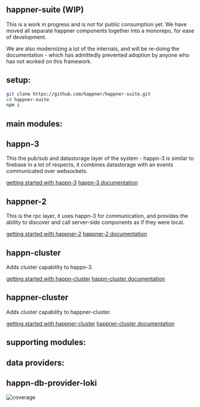 happner-suite (WIP)
-------------------
This is a work in progress and is not for public consumption yet. We have moved all separate happner components together into a monorepo, for ease of development.

We are also modernizing a lot of the internals, and will be re-doing the documentation - which has admittedly prevented adoption by anyone who has not worked on this framework.

setup:
-----

```bash
git clone https://github.com/happner/happner-suite.git
cd happner-suite
npm i
```

main modules:
-------------

happn-3
-------
This the pub/sub and datastorage layer of the system - happn-3 is similar to firebase in a lot of respects, it combines datastorage with an events communicated over websockets.

[getting started with happn-3]()
[happn-3 documentation]()

happner-2
---------
This is the rpc layer, it uses happn-3 for communication, and provides the ability to discover and call server-side components as if they were local.

[getting started with happner-2]()
[happner-2 documentation]()

happn-cluster
-------------
Adds cluster capability to happn-3.

[getting started with happn-cluster]()
[happn-cluster documentation]()

happner-cluster
---------------
Adds cluster capability to happner-cluster.

[getting started with happner-cluster]()
[happner-cluster documentation]()

supporting modules:
--------------------

data providers:
---------------

happn-db-provider-loki
----------------------
![coverage](https://github.com/happner/happner-suite/tree/platform-coverage/develop/latest/happn-db-provider-loki.badge.svg?raw=true)
